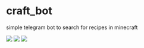 # craft_bot
simple telegram bot to search for recipes in minecraft

![](https://github.com/GalliFrey7/project/blob/master/img/banner.png)
![](https://github.com/GalliFrey7/project/blob/master/img/detail%20page.png)
![](https://github.com/GalliFrey7/project/blob/master/img/main%20page.png)
